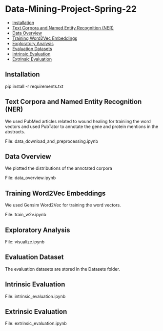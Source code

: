 # Data-Mining-Project-Spring-22

* [Installation](#pip)
* [Text Corpora and Named Entity Recognition (NER)](#ner)
* [Data Overview](#overview)
* [Training Word2Vec Embeddings](#w2v)
* [Exploratory Analysis](#vis)
* [Evaluation Datasets](#dataset)
* [Intrinsic Evaluation](#intrinsic)
* [Extrinsic Evaluation](#extrinsic)

## Installation
<a name="pip"></a>
pip install -r requirements.txt

## Text Corpora and Named Entity Recognition (NER)
<a name="ner"></a>
We used PubMed articles related to wound healing for trainiing the word vectors and used PubTator to annotate the gene and protein mentions in the abstracts. 

File: data_download_and_preprocessing.ipynb

## Data Overview
<a name="overview"></a>
We plotted the distributions of the annotated corpora

File: data_overview.ipynb

## Training Word2Vec Embeddings
<a name="w2v"></a>
We used Gensim Word2Vec for training the word vectors.

File: train_w2v.ipynb

## Exploratory Analysis
<a name="vis"></a>
File: visualize.ipynb

## Evaluation Dataset
<a name="dataset"></a>
The evaluation datasets are stored in the Datasets folder.

## Intrinsic Evaluation
<a name="intrinsic"></a>
File: intrinsic_evaluation.ipynb

## Extrinsic Evaluation
<a name="extrinsic"></a>
File: extrinsic_evaluation.ipynb




